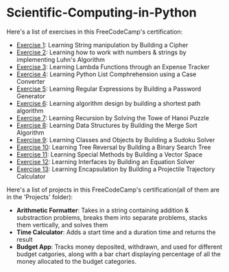 # Scientific-Computing-in-Python
Here's a list of exercises in this FreeCodeCamp's certification:
- [Exercise 1](Exercise1.py): Learning String manipulation by Building a Cipher
- [Exercise 2](Exercise2.py): Learning how to work with numbers & strings by implementing Luhn's Algorithm
- [Exercise 3](Exercise3.py): Learning Lambda Functions through an Expense Tracker
- [Exercise 4](Exercise4.py): Learning Python List Comphrehension using a Case Converter
- [Exercise 5](Exercise5.py): Learning Regular Expressions by Building a Password Generator
- [Exercise 6](Exercise6.py): Learning algorithm design by building a shortest path algorithm
- [Exercise 7](Exercise7.py): Learning Recursion by Solving the Towe of Hanoi Puzzle
- [Exercise 8](Exercise8.py): Learning Data Structures by Building the Merge Sort Algorithm
- [Exercise 9](Exercise9.py): Learning Classes and Objects by Building a Sudoku Solver
- [Exercise 10](Exercise10.py): Learning Tree Reversal by Building a Binary Search Tree
- [Exercise 11](Exercise11.py): Learning Special Methods by Building a Vector Space
- [Exercise 12](Exercise12.py): Learning Interfaces by Building an Equation Solver
- [Exercise 13](Exercise13.py): Learning Encapsulation by Building a Projectile Trajectory Calculator

Here's a list of projects in this FreeCodeCamp's certification(all of them are in the 'Projects' folder):
- **Arithmetic Formatter**: Takes in a string containing addition & substraction problems, breaks them into separate problems, stacks them vertically, and solves them
- **Time Calculator**: Adds a start time and a duration time and returns the result
- **Budget App**: Tracks money deposited, withdrawn, and used for different budget catgories, along with a bar chart displaying percentage of all the money allocated to the budget categories.
